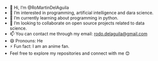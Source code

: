 - 👋 Hi, I’m @RoMartinDelAguila
- 👀 I’m interested in programming, artificial intelligence and dara science.
- 🌱 I’m currently learning about programming in python.
- 💞️ I’m looking to collaborate on open source projects related to data science.
- 📫 You can contact me through my email: rodo.delaguila@gmail.com
- 😄 Pronouns: He
- ⚡ Fun fact: I am an anime fan.
- Feel free to explore my repositories and connect with me 😊

<!---
RoMartinDelAguila/RoMartinDelAguila is a ✨ special ✨ repository because its `README.md` (this file) appears on your GitHub profile.
You can click the Preview link to take a look at your changes.
--->

